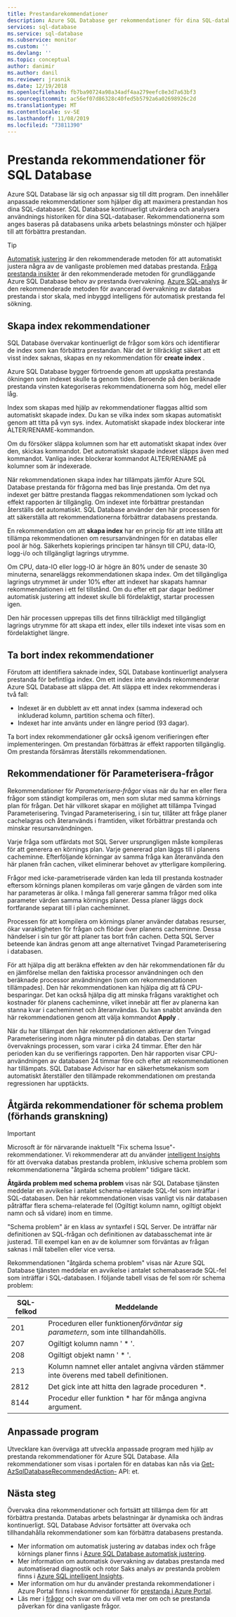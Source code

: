 ```yaml
---
title: Prestandarekommendationer
description: Azure SQL Database ger rekommendationer för dina SQL-databaser som kan förbättra den aktuella frågans prestanda.
services: sql-database
ms.service: sql-database
ms.subservice: monitor
ms.custom: ''
ms.devlang: ''
ms.topic: conceptual
author: danimir
ms.author: danil
ms.reviewer: jrasnik
ms.date: 12/19/2018
ms.openlocfilehash: fb7ba90724a98a34adf4aa279eefc8e3d7a63bf3
ms.sourcegitcommit: ac56ef07d86328c40fed5b5792a6a02698926c2d
ms.translationtype: MT
ms.contentlocale: sv-SE
ms.lasthandoff: 11/08/2019
ms.locfileid: "73811390"
---
```

# <a name="performance-recommendations-for-sql-database"></a>Prestanda rekommendationer för SQL Database

Azure SQL Database lär sig och anpassar sig till ditt program. Den innehåller anpassade rekommendationer som hjälper dig att maximera prestandan hos dina SQL-databaser. SQL Database kontinuerligt utvärdera och analysera användnings historiken för dina SQL-databaser. Rekommendationerna som anges baseras på databasens unika arbets belastnings mönster och hjälper till att förbättra prestandan.

> [!TIP]
> [Automatisk justering](sql-database-automatic-tuning.md) är den rekommenderade metoden för att automatiskt justera några av de vanligaste problemen med databas prestanda. [Fråga prestanda insikter](sql-database-query-performance.md) är den rekommenderade metoden för grundläggande Azure SQL Database behov av prestanda övervakning. [Azure SQL-analys](../azure-monitor/insights/azure-sql.md) är den rekommenderade metoden för avancerad övervakning av databas prestanda i stor skala, med inbyggd intelligens för automatisk prestanda fel sökning.
>

## <a name="create-index-recommendations"></a>Skapa index rekommendationer
SQL Database övervakar kontinuerligt de frågor som körs och identifierar de index som kan förbättra prestandan. När det är tillräckligt säkert att ett visst index saknas, skapas en ny rekommendation för **create index** .

 Azure SQL Database bygger förtroende genom att uppskatta prestanda ökningen som indexet skulle ta genom tiden. Beroende på den beräknade prestanda vinsten kategoriseras rekommendationerna som hög, medel eller låg. 

Index som skapas med hjälp av rekommendationer flaggas alltid som automatiskt skapade index. Du kan se vilka index som skapas automatiskt genom att titta på vyn sys. index. Automatiskt skapade index blockerar inte ALTER/RENAME-kommandon. 

Om du försöker släppa kolumnen som har ett automatiskt skapat index över den, skickas kommandot. Det automatiskt skapade indexet släpps även med kommandot. Vanliga index blockerar kommandot ALTER/RENAME på kolumner som är indexerade.

När rekommendationen skapa index har tillämpats jämför Azure SQL Database prestanda för frågorna med bas linje prestanda. Om det nya indexet ger bättre prestanda flaggas rekommendationen som lyckad och effekt rapporten är tillgänglig. Om indexet inte förbättrar prestandan återställs det automatiskt. SQL Database använder den här processen för att säkerställa att rekommendationerna förbättrar databasens prestanda.

En rekommendation om att **skapa index** har en princip för att inte tillåta att tillämpa rekommendationen om resursanvändningen för en databas eller pool är hög. Säkerhets kopierings principen tar hänsyn till CPU, data-IO, logg-i/o och tillgängligt lagrings utrymme. 

Om CPU, data-IO eller logg-IO är högre än 80% under de senaste 30 minuterna, senareläggs rekommendationen skapa index. Om det tillgängliga lagrings utrymmet är under 10% efter att indexet har skapats hamnar rekommendationen i ett fel tillstånd. Om du efter ett par dagar bedömer automatisk justering att indexet skulle bli fördelaktigt, startar processen igen. 

Den här processen upprepas tills det finns tillräckligt med tillgängligt lagrings utrymme för att skapa ett index, eller tills indexet inte visas som en fördelaktighet längre.

## <a name="drop-index-recommendations"></a>Ta bort index rekommendationer
Förutom att identifiera saknade index, SQL Database kontinuerligt analysera prestanda för befintliga index. Om ett index inte används rekommenderar Azure SQL Database att släppa det. Att släppa ett index rekommenderas i två fall:
* Indexet är en dubblett av ett annat index (samma indexerad och inkluderad kolumn, partition schema och filter).
* Indexet har inte använts under en längre period (93 dagar).

Ta bort index rekommendationer går också igenom verifieringen efter implementeringen. Om prestandan förbättras är effekt rapporten tillgänglig. Om prestanda försämras återställs rekommendationen.


## <a name="parameterize-queries-recommendations"></a>Rekommendationer för Parameterisera-frågor
Rekommendationer för *Parameterisera-frågor* visas när du har en eller flera frågor som ständigt kompileras om, men som slutar med samma körnings plan för frågan. Det här villkoret skapar en möjlighet att tillämpa Tvingad Parameterisering. Tvingad Parameterisering, i sin tur, tillåter att fråge planer cachelagras och återanvänds i framtiden, vilket förbättrar prestanda och minskar resursanvändningen. 

Varje fråga som utfärdats mot SQL Server ursprungligen måste kompileras för att generera en körnings plan. Varje genererad plan läggs till i planens cacheminne. Efterföljande körningar av samma fråga kan återanvända den här planen från cachen, vilket eliminerar behovet av ytterligare kompilering. 

Frågor med icke-parametriserade värden kan leda till prestanda kostnader eftersom körnings planen kompileras om varje gången de värden som inte har parameteras är olika. I många fall genererar samma frågor med olika parameter värden samma körnings planer. Dessa planer läggs dock fortfarande separat till i plan cacheminnet. 

Processen för att kompilera om körnings planer använder databas resurser, ökar varaktigheten för frågan och flödar över planens cacheminne. Dessa händelser i sin tur gör att planer tas bort från cachen. Detta SQL Server beteende kan ändras genom att ange alternativet Tvingad Parameterisering i databasen. 

För att hjälpa dig att beräkna effekten av den här rekommendationen får du en jämförelse mellan den faktiska processor användningen och den beräknade processor användningen (som om rekommendationen tillämpades). Den här rekommendationen kan hjälpa dig att få CPU-besparingar. Det kan också hjälpa dig att minska frågans varaktighet och kostnader för planens cacheminne, vilket innebär att fler av planerna kan stanna kvar i cacheminnet och återanvändas. Du kan snabbt använda den här rekommendationen genom att välja kommandot **Apply** . 

När du har tillämpat den här rekommendationen aktiverar den Tvingad Parameterisering inom några minuter på din databas. Den startar övervaknings processen, som varar i cirka 24 timmar. Efter den här perioden kan du se verifierings rapporten. Den här rapporten visar CPU-användningen av databasen 24 timmar före och efter att rekommendationen har tillämpats. SQL Database Advisor har en säkerhetsmekanism som automatiskt återställer den tillämpade rekommendationen om prestanda regressionen har upptäckts.

## <a name="fix-schema-issues-recommendations-preview"></a>Åtgärda rekommendationer för schema problem (förhands granskning)

> [!IMPORTANT]
> Microsoft är för närvarande inaktuellt "Fix schema Issue"-rekommendationer. Vi rekommenderar att du använder [intelligent Insights](sql-database-intelligent-insights.md) för att övervaka databas prestanda problem, inklusive schema problem som rekommendationerna "åtgärda schema problem" tidigare täckt.
> 

**Åtgärda problem med schema problem** visas när SQL Database tjänsten meddelar en avvikelse i antalet schema-relaterade SQL-fel som inträffar i SQL-databasen. Den här rekommendationen visas vanligt vis när databasen påträffar flera schema-relaterade fel (Ogiltigt kolumn namn, ogiltigt objekt namn och så vidare) inom en timme.

"Schema problem" är en klass av syntaxfel i SQL Server. De inträffar när definitionen av SQL-frågan och definitionen av databasschemat inte är justerad. Till exempel kan en av de kolumner som förväntas av frågan saknas i mål tabellen eller vice versa. 

Rekommendationen "åtgärda schema problem" visas när Azure SQL Database tjänsten meddelar en avvikelse i antalet schemabaserade SQL-fel som inträffar i SQL-databasen. I följande tabell visas de fel som rör schema problem:

| SQL-felkod | Meddelande |
| --- | --- |
| 201 |Proceduren eller funktionen*förväntar sig parametern*, som inte tillhandahölls. |
| 207 |Ogiltigt kolumn namn ' * '. |
| 208 |Ogiltigt objekt namn ' * '. |
| 213 |Kolumn namnet eller antalet angivna värden stämmer inte överens med tabell definitionen. |
| 2812 |Det gick inte att hitta den lagrade proceduren *. |
| 8144 |Procedur eller funktion * har för många angivna argument. |

## <a name="custom-applications"></a>Anpassade program

Utvecklare kan överväga att utveckla anpassade program med hjälp av prestanda rekommendationer för Azure SQL Database. Alla rekommendationer som visas i portalen för en databas kan nås via [Get-AzSqlDatabaseRecommendedAction-](https://docs.microsoft.com/powershell/module/az.sql/get-azsqldatabaserecommendedaction) API: et.

## <a name="next-steps"></a>Nästa steg
Övervaka dina rekommendationer och fortsätt att tillämpa dem för att förbättra prestanda. Databas arbets belastningar är dynamiska och ändras kontinuerligt. SQL Database Advisor fortsätter att övervaka och tillhandahålla rekommendationer som kan förbättra databasens prestanda. 

* Mer information om automatisk justering av databas index och fråge körnings planer finns i [Azure SQL Database automatisk justering](sql-database-automatic-tuning.md).
* Mer information om automatisk övervakning av databas prestanda med automatiserad diagnostik och rotor Saks analys av prestanda problem finns i [Azure SQL intelligent Insights](sql-database-intelligent-insights.md).
*  Mer information om hur du använder prestanda rekommendationer i Azure Portal finns i rekommendationer för [prestanda i Azure Portal](sql-database-advisor-portal.md).
* Läs mer i [frågor](sql-database-query-performance.md) och svar om du vill veta mer om och se prestanda påverkan för dina vanligaste frågor.


